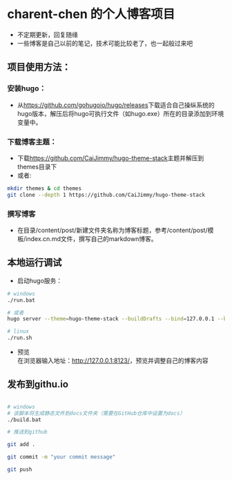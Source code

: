 # charent-chen 的个人博客项目

- 不定期更新，回复随缘
- 一些博客是自己以前的笔记，技术可能比较老了，也一起般过来吧

## 项目使用方法：
### 安装hugo：
- 从<https://github.com/gohugoio/hugo/releases>下载适合自己操纵系统的hugo版本，解压后将hugo可执行文件（如hugo.exe）所在的目录添加到环境变量中。
### 下载博客主题：
- 下载<https://github.com/CaiJimmy/hugo-theme-stack>主题并解压到themes目录下  
- 或者:
```bash
mkdir themes & cd themes
git clone --depth 1 https://github.com/CaiJimmy/hugo-theme-stack
```
### 撰写博客
- 在目录/content/post/新建文件夹名称为博客标题，参考/content/post/模板/index.cn.md文件，撰写自己的markdown博客。

## 本地运行调试
- 启动hugo服务：
```bash
# windows 
./run.bat

# 或者
hugo server --theme=hugo-theme-stack --buildDrafts --bind=127.0.0.1 --baseURL=http://127.0.0.1 --port=8123

# linux
./run.sh
```

- 预览  
    在浏览器输入地址：<http://127.0.0.1:8123/>，预览并调整自己的博客内容

## 发布到githu.io
```bash

# windows
# 该脚本将生成静态文件到docs文件夹（需要在GitHub仓库中设置为docs）
./build.bat

# 推送到github

git add .

git commit -m "your commit message"

git push

```
